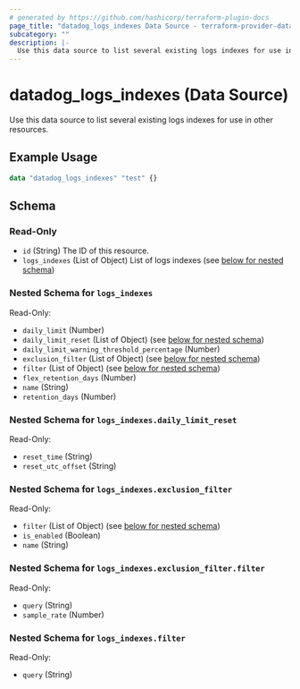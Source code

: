```yaml
---
# generated by https://github.com/hashicorp/terraform-plugin-docs
page_title: "datadog_logs_indexes Data Source - terraform-provider-datadog"
subcategory: ""
description: |-
  Use this data source to list several existing logs indexes for use in other resources.
---
```


# datadog_logs_indexes (Data Source)

Use this data source to list several existing logs indexes for use in other resources.

## Example Usage

```terraform
data "datadog_logs_indexes" "test" {}
```

<!-- schema generated by tfplugindocs -->
## Schema

### Read-Only

- `id` (String) The ID of this resource.
- `logs_indexes` (List of Object) List of logs indexes (see [below for nested schema](#nestedatt--logs_indexes))

<a id="nestedatt--logs_indexes"></a>
### Nested Schema for `logs_indexes`

Read-Only:

- `daily_limit` (Number)
- `daily_limit_reset` (List of Object) (see [below for nested schema](#nestedobjatt--logs_indexes--daily_limit_reset))
- `daily_limit_warning_threshold_percentage` (Number)
- `exclusion_filter` (List of Object) (see [below for nested schema](#nestedobjatt--logs_indexes--exclusion_filter))
- `filter` (List of Object) (see [below for nested schema](#nestedobjatt--logs_indexes--filter))
- `flex_retention_days` (Number)
- `name` (String)
- `retention_days` (Number)

<a id="nestedobjatt--logs_indexes--daily_limit_reset"></a>
### Nested Schema for `logs_indexes.daily_limit_reset`

Read-Only:

- `reset_time` (String)
- `reset_utc_offset` (String)


<a id="nestedobjatt--logs_indexes--exclusion_filter"></a>
### Nested Schema for `logs_indexes.exclusion_filter`

Read-Only:

- `filter` (List of Object) (see [below for nested schema](#nestedobjatt--logs_indexes--exclusion_filter--filter))
- `is_enabled` (Boolean)
- `name` (String)

<a id="nestedobjatt--logs_indexes--exclusion_filter--filter"></a>
### Nested Schema for `logs_indexes.exclusion_filter.filter`

Read-Only:

- `query` (String)
- `sample_rate` (Number)



<a id="nestedobjatt--logs_indexes--filter"></a>
### Nested Schema for `logs_indexes.filter`

Read-Only:

- `query` (String)
